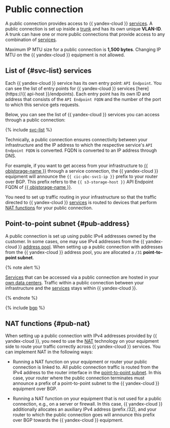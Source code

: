 # Public connection

A public connection provides access to {{ yandex-cloud }} [services](#svc-list). A public connection is set up inside a [trunk](./trunk.md) and has its own unique **VLAN-ID**. A trunk can have one or more public connections that provide access to any combination of [services](#svc-list).

Maximum IP MTU size for a public connection is **1,500 bytes**. Changing IP MTU on the {{ yandex-cloud }} equipment is not allowed.


## List of {#svc-list} services

Each {{ yandex-cloud }} service has its own entry point: `API Endpoint`. You can see the list of entry points for {{ yandex-cloud }} services [here](https://{{ api-host }}/endpoints). Each entry point has its own ID and address that consists of the `API Endpoint FQDN` and the number of the port to which this service gets requests.

Below, you can see the list of {{ yandex-cloud }} services you can access through a public connection:

{% include [svc-list](../../_includes/interconnect/svc-list.md) %}

Technically, a public connection ensures connectivity between your infrastructure and the IP address to which the respective service's `API Endpoint FQDN` is converted. FQDN is converted to an IP address through DNS.

For example, if you want to get access from your infrastructure to [{{ objstorage-name }}](../../storage/) through a service connection, the {{ yandex-cloud }} equipment will announce the `{{ cic-pbc-svc1-ip }}` prefix to your router over BGP. This prefix refers to the `{{ s3-storage-host }}` API Endpoint FQDN of [{{ objstorage-name }}](../../storage/).

You need to set up traffic routing in your infrastructure so that the traffic directed to {{ yandex-cloud }} [services](#svc-list) is routed to devices that perform [NAT functions](#pub-nat) for your public connection.


## Point-to-point subnet {#pub-address}

A public connection is set up using public IPv4 addresses owned by the customer. In some cases, one may use IPv4 addresses from the {{ yandex-cloud }} [address pool](../../vpc/concepts/ips.md). When setting up a public connection with addresses from the {{ yandex-cloud }} address pool, you are allocated a `/31` **point-to-point subnet**.

{% note alert %}

[Services](#svc-list) that can be accessed via a public connection are hosted in your [own data centers](../../overview/concepts/geo-scope.md). Traffic within a public connection between your infrastructure and the [services](#svc-list) stays within {{ yandex-cloud }}.

{% endnote %}

{% include [bgp](../../_includes/interconnect/bgp.md) %}


## NAT functions {#pub-nat}

When setting up a public connection with IPv4 addresses provided by {{ yandex-cloud }}, you need to use the [NAT](https://en.wikipedia.org/wiki/Network_address_translation) technology on your equipment side to route your traffic correctly across {{ yandex-cloud }} services. You can implement NAT in the following ways:

* Running a NAT function on your equipment or router your public connection is linked to. All public connection traffic is routed from the IPv4 address to the router interface in the [point-to-point subnet](#pub-address). In this case, your router where the public connection terminates must announce a prefix of a point-to-point subnet to the {{ yandex-cloud }} equipment over BGP.

* Running a NAT function on your equipment that is not used for a public connection, e.g., on a server or firewall. In this case, {{ yandex-cloud }} additionally allocates an auxiliary IPv4 address (prefix /32), and your router to which the public connection goes will announce this prefix over BGP towards the {{ yandex-cloud }} equipment.

